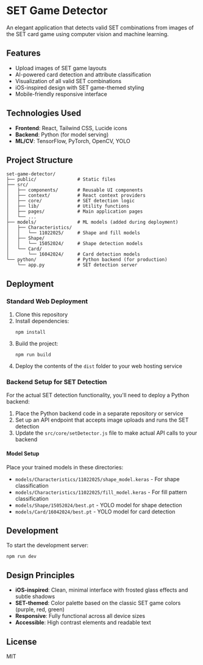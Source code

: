 
# SET Game Detector

An elegant application that detects valid SET combinations from images of the SET card game using computer vision and machine learning.

## Features

- Upload images of SET game layouts
- AI-powered card detection and attribute classification
- Visualization of all valid SET combinations
- iOS-inspired design with SET game-themed styling
- Mobile-friendly responsive interface

## Technologies Used

- **Frontend**: React, Tailwind CSS, Lucide icons
- **Backend**: Python (for model serving)
- **ML/CV**: TensorFlow, PyTorch, OpenCV, YOLO

## Project Structure

```
set-game-detector/
├── public/               # Static files
├── src/
│   ├── components/       # Reusable UI components
│   ├── context/          # React context providers
│   ├── core/             # SET detection logic
│   ├── lib/              # Utility functions
│   ├── pages/            # Main application pages
│   └── ...
├── models/               # ML models (added during deployment)
│   ├── Characteristics/
│   │   └── 11022025/     # Shape and fill models
│   ├── Shape/
│   │   └── 15052024/     # Shape detection models
│   └── Card/
│       └── 16042024/     # Card detection models
└── python/               # Python backend (for production)
    └── app.py            # SET detection server
```

## Deployment

### Standard Web Deployment

1. Clone this repository
2. Install dependencies:
   ```
   npm install
   ```
3. Build the project:
   ```
   npm run build
   ```
4. Deploy the contents of the `dist` folder to your web hosting service

### Backend Setup for SET Detection

For the actual SET detection functionality, you'll need to deploy a Python backend:

1. Place the Python backend code in a separate repository or service
2. Set up an API endpoint that accepts image uploads and runs the SET detection
3. Update the `src/core/setDetector.js` file to make actual API calls to your backend

#### Model Setup

Place your trained models in these directories:
- `models/Characteristics/11022025/shape_model.keras` - For shape classification
- `models/Characteristics/11022025/fill_model.keras` - For fill pattern classification
- `models/Shape/15052024/best.pt` - YOLO model for shape detection
- `models/Card/16042024/best.pt` - YOLO model for card detection

## Development

To start the development server:

```
npm run dev
```

## Design Principles

- **iOS-inspired**: Clean, minimal interface with frosted glass effects and subtle shadows
- **SET-themed**: Color palette based on the classic SET game colors (purple, red, green)
- **Responsive**: Fully functional across all device sizes
- **Accessible**: High contrast elements and readable text

## License

MIT
